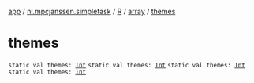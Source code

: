 [app](../../../index.md) / [nl.mpcjanssen.simpletask](../../index.md) / [R](../index.md) / [array](index.md) / [themes](.)

# themes

`static val themes: `[`Int`](https://kotlinlang.org/api/latest/jvm/stdlib/kotlin/-int/index.html)
`static val themes: `[`Int`](https://kotlinlang.org/api/latest/jvm/stdlib/kotlin/-int/index.html)
`static val themes: `[`Int`](https://kotlinlang.org/api/latest/jvm/stdlib/kotlin/-int/index.html)
`static val themes: `[`Int`](https://kotlinlang.org/api/latest/jvm/stdlib/kotlin/-int/index.html)